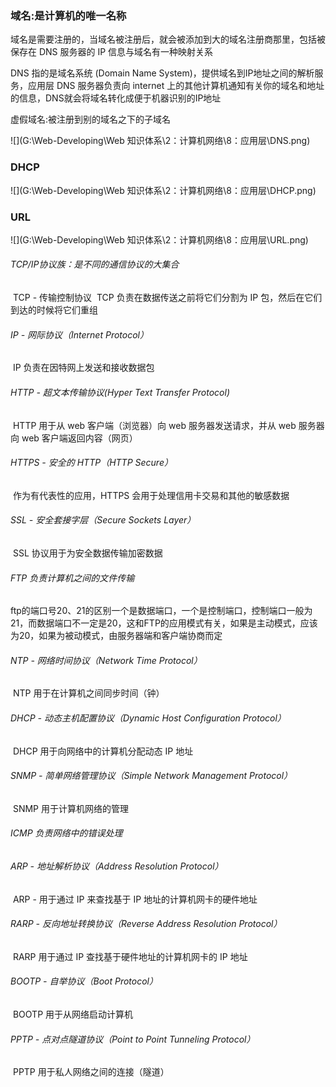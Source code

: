 ### 域名:是计算机的唯一名称

   域名是需要注册的，当域名被注册后，就会被添加到大的域名注册商那里，包括被保存在 DNS 服务器的 IP 信息与域名有一种映射关系

DNS 指的是域名系统 (Domain Name System)，提供域名到IP地址之间的解析服务，应用层
DNS 服务器负责向 internet 上的其他计算机通知有关你的域名和地址的信息，DNS就会将域名转化成便于机器识别的IP地址

虚假域名:被注册到别的域名之下的子域名

![](G:\Web-Developing\Web 知识体系\2：计算机网络\8：应用层\DNS.png)



### DHCP

![](G:\Web-Developing\Web 知识体系\2：计算机网络\8：应用层\DHCP.png)

### URL

![](G:\Web-Developing\Web 知识体系\2：计算机网络\8：应用层\URL.png)



###### TCP/IP协议族：是不同的通信协议的大集合

​	TCP - 传输控制协议
​	TCP 负责在数据传送之前将它们分割为 IP 包，然后在它们到达的时候将它们重组

###### IP - 网际协议（Internet Protocol）

​       IP 负责在因特网上发送和接收数据包

###### HTTP - 超文本传输协议(Hyper Text Transfer Protocol)

​       HTTP 用于从 web 客户端（浏览器）向 web 服务器发送请求，并从 web 服务器向 web 客户端返回内容（网页）

###### HTTPS - 安全的 HTTP（HTTP Secure）

​       作为有代表性的应用，HTTPS 会用于处理信用卡交易和其他的敏感数据

###### SSL - 安全套接字层（Secure Sockets Layer）

​       SSL 协议用于为安全数据传输加密数据

###### FTP 负责计算机之间的文件传输

​	ftp的端口号20、21的区别一个是数据端口，一个是控制端口，控制端口一般为21，而数据端口不一定是20，这和FTP的应用模式有关，如果是主动模式，应该为20，如果为被动模式，由服务器端和客户端协商而定

###### NTP - 网络时间协议（Network Time Protocol）

​       NTP 用于在计算机之间同步时间（钟）

###### DHCP - 动态主机配置协议（Dynamic Host Configuration Protocol）

​       DHCP 用于向网络中的计算机分配动态 IP 地址

###### SNMP - 简单网络管理协议（Simple Network Management Protocol）

​       SNMP 用于计算机网络的管理

###### ICMP 负责网络中的错误处理

###### ARP - 地址解析协议（Address Resolution Protocol）

​       ARP - 用于通过 IP 来查找基于 IP 地址的计算机网卡的硬件地址

###### RARP - 反向地址转换协议（Reverse Address Resolution Protocol）

​       RARP 用于通过 IP 查找基于硬件地址的计算机网卡的 IP 地址

###### BOOTP - 自举协议（Boot Protocol）

​       BOOTP 用于从网络启动计算机

###### PPTP - 点对点隧道协议（Point to Point Tunneling Protocol）

​       PPTP 用于私人网络之间的连接（隧道）









